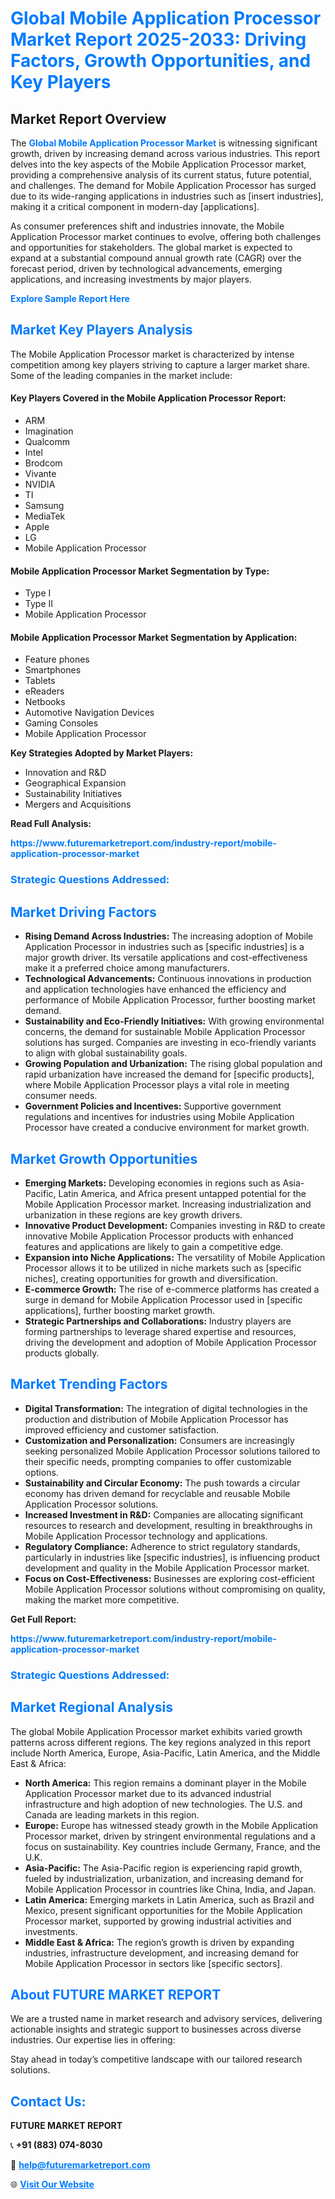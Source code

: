 <h1 style="color: #007BFF;">Global Mobile Application Processor Market Report 2025-2033: Driving Factors, Growth Opportunities, and Key Players</h1>

<section id="overview">
<h2>Market Report Overview</h2>
<p>The <a href="https://www.futuremarketreport.com/industry-report/mobile-application-processor-market" style="color: #007BFF; text-decoration: none;"><strong>Global Mobile Application Processor Market</strong></a> is witnessing significant growth, driven by increasing demand across various industries. This report delves into the key aspects of the Mobile Application Processor market, providing a comprehensive analysis of its current status, future potential, and challenges. The demand for Mobile Application Processor has surged due to its wide-ranging applications in industries such as [insert industries], making it a critical component in modern-day [applications].</p>
<p>As consumer preferences shift and industries innovate, the Mobile Application Processor market continues to evolve, offering both challenges and opportunities for stakeholders. The global market is expected to expand at a substantial compound annual growth rate (CAGR) over the forecast period, driven by technological advancements, emerging applications, and increasing investments by major players.</p>
</section>

<section id="overview">
<p><a href="https://www.futuremarketreport.com/request-sample/reportId=98639" style="color: #007BFF; text-decoration: none;"><strong>Explore Sample Report Here</strong></a></p>
</section>

<section id="key-players">
<h2 style="color: #007BFF;">Market Key Players Analysis</h2>
<p>The Mobile Application Processor market is characterized by intense competition among key players striving to capture a larger market share. Some of the leading companies in the market include:</p>
<h4>Key Players Covered in the Mobile Application Processor Report:</h4>
<ul><li>ARM</li><li>Imagination</li><li>Qualcomm</li><li>Intel</li><li>Brodcom</li><li>Vivante</li><li>NVIDIA</li><li>TI</li><li>Samsung</li><li>MediaTek</li><li>Apple</li><li>LG</li><li>Mobile Application Processor</li></ul>
<h4>Mobile Application Processor Market Segmentation by Type:</h4>
<ul><li>Type I</li><li>Type II</li><li>Mobile Application Processor</li></ul>

<h4>Mobile Application Processor Market Segmentation by Application:</h4>
<ul><li>Feature phones</li><li>Smartphones</li><li>Tablets</li><li>eReaders</li><li>Netbooks</li><li>Automotive Navigation Devices</li><li>Gaming Consoles</li><li>Mobile Application Processor</li></ul>
<p><strong>Key Strategies Adopted by Market Players:</strong></p>
<ul>
<li>Innovation and R&D</li>
<li>Geographical Expansion</li>
<li>Sustainability Initiatives</li>
<li>Mergers and Acquisitions</li>
</ul>
</section>

<section>
<p><strong>Read Full Analysis: </strong></p><a href="https://www.futuremarketreport.com/industry-report/mobile-application-processor-market" style="color: #007BFF; text-decoration: none;"><strong>https://www.futuremarketreport.com/industry-report/mobile-application-processor-market</strong></a>
<h3 style="color: #007BFF;">Strategic Questions Addressed:</h3>
</section>

<section id="driving-factors">
<h2 style="color: #007BFF;">Market Driving Factors</h2>
<ul>
<li><strong>Rising Demand Across Industries:</strong> The increasing adoption of Mobile Application Processor in industries such as [specific industries] is a major growth driver. Its versatile applications and cost-effectiveness make it a preferred choice among manufacturers.</li>
<li><strong>Technological Advancements:</strong> Continuous innovations in production and application technologies have enhanced the efficiency and performance of Mobile Application Processor, further boosting market demand.</li>
<li><strong>Sustainability and Eco-Friendly Initiatives:</strong> With growing environmental concerns, the demand for sustainable Mobile Application Processor solutions has surged. Companies are investing in eco-friendly variants to align with global sustainability goals.</li>
<li><strong>Growing Population and Urbanization:</strong> The rising global population and rapid urbanization have increased the demand for [specific products], where Mobile Application Processor plays a vital role in meeting consumer needs.</li>
<li><strong>Government Policies and Incentives:</strong> Supportive government regulations and incentives for industries using Mobile Application Processor have created a conducive environment for market growth.</li>
</ul>
</section>

<section id="growth-opportunities">
<h2 style="color: #007BFF;">Market Growth Opportunities</h2>
<ul>
<li><strong>Emerging Markets:</strong> Developing economies in regions such as Asia-Pacific, Latin America, and Africa present untapped potential for the Mobile Application Processor market. Increasing industrialization and urbanization in these regions are key growth drivers.</li>
<li><strong>Innovative Product Development:</strong> Companies investing in R&D to create innovative Mobile Application Processor products with enhanced features and applications are likely to gain a competitive edge.</li>
<li><strong>Expansion into Niche Applications:</strong> The versatility of Mobile Application Processor allows it to be utilized in niche markets such as [specific niches], creating opportunities for growth and diversification.</li>
<li><strong>E-commerce Growth:</strong> The rise of e-commerce platforms has created a surge in demand for Mobile Application Processor used in [specific applications], further boosting market growth.</li>
<li><strong>Strategic Partnerships and Collaborations:</strong> Industry players are forming partnerships to leverage shared expertise and resources, driving the development and adoption of Mobile Application Processor products globally.</li>
</ul>
</section>

<section id="trending-factors">
<h2 style="color: #007BFF;">Market Trending Factors</h2>
<ul>
<li><strong>Digital Transformation:</strong> The integration of digital technologies in the production and distribution of Mobile Application Processor has improved efficiency and customer satisfaction.</li>
<li><strong>Customization and Personalization:</strong> Consumers are increasingly seeking personalized Mobile Application Processor solutions tailored to their specific needs, prompting companies to offer customizable options.</li>
<li><strong>Sustainability and Circular Economy:</strong> The push towards a circular economy has driven demand for recyclable and reusable Mobile Application Processor solutions.</li>
<li><strong>Increased Investment in R&D:</strong> Companies are allocating significant resources to research and development, resulting in breakthroughs in Mobile Application Processor technology and applications.</li>
<li><strong>Regulatory Compliance:</strong> Adherence to strict regulatory standards, particularly in industries like [specific industries], is influencing product development and quality in the Mobile Application Processor market.</li>
<li><strong>Focus on Cost-Effectiveness:</strong> Businesses are exploring cost-efficient Mobile Application Processor solutions without compromising on quality, making the market more competitive.</li>
</ul>
</section>

<section>
<p><strong>Get Full Report: </strong></p><a href="https://www.futuremarketreport.com/industry-report/mobile-application-processor-market" style="color: #007BFF; text-decoration: none;"><strong>https://www.futuremarketreport.com/industry-report/mobile-application-processor-market</strong></a>
<h3 style="color: #007BFF;">Strategic Questions Addressed:</h3>
</section>


<section id="regional-analysis">
<h2 style="color: #007BFF;">Market Regional Analysis</h2>
<p>The global Mobile Application Processor market exhibits varied growth patterns across different regions. The key regions analyzed in this report include North America, Europe, Asia-Pacific, Latin America, and the Middle East & Africa:</p>
<ul>
<li><strong>North America:</strong> This region remains a dominant player in the Mobile Application Processor market due to its advanced industrial infrastructure and high adoption of new technologies. The U.S. and Canada are leading markets in this region.</li>
<li><strong>Europe:</strong> Europe has witnessed steady growth in the Mobile Application Processor market, driven by stringent environmental regulations and a focus on sustainability. Key countries include Germany, France, and the U.K.</li>
<li><strong>Asia-Pacific:</strong> The Asia-Pacific region is experiencing rapid growth, fueled by industrialization, urbanization, and increasing demand for Mobile Application Processor in countries like China, India, and Japan.</li>
<li><strong>Latin America:</strong> Emerging markets in Latin America, such as Brazil and Mexico, present significant opportunities for the Mobile Application Processor market, supported by growing industrial activities and investments.</li>
<li><strong>Middle East & Africa:</strong> The region’s growth is driven by expanding industries, infrastructure development, and increasing demand for Mobile Application Processor in sectors like [specific sectors].</li>
</ul>
</section>

<footer>
<h2 style="color: #007BFF;">About FUTURE MARKET REPORT</h2>
<p>We are a trusted name in market research and advisory services, delivering actionable insights and strategic support to businesses across diverse industries. Our expertise lies in offering:</p>

<p>Stay ahead in today’s competitive landscape with our tailored research solutions.</p>

<h2 style="color: #007BFF;">Contact Us:</h2>
<p><strong>FUTURE MARKET REPORT</strong></p>
<p>📞 <strong>+91 (883) 074-8030</strong></p>
<p>📧 <strong><a href="mailto:help@futuremarketreport.com" style="color: #007BFF;">help@futuremarketreport.com</a></strong></p>
<p>🌐 <strong><a href="https://www.futuremarketreport.com/" style="color: #007BFF;">Visit Our Website</a></strong></p>
</footer>